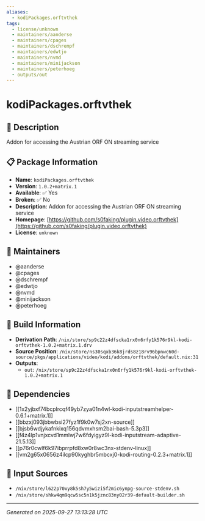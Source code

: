 ```yaml
---
aliases:
  - kodiPackages.orftvthek
tags:
  - license/unknown
  - maintainers/aanderse
  - maintainers/cpages
  - maintainers/dschrempf
  - maintainers/edwtjo
  - maintainers/nvmd
  - maintainers/minijackson
  - maintainers/peterhoeg
  - outputs/out
---
```


# kodiPackages.orftvthek

## 📝 Description

Addon for accessing the Austrian ORF ON streaming service

## 📋 Package Information

- **Name**: `kodiPackages.orftvthek`
- **Version**: `1.0.2+matrix.1`
- **Available**: ✅ Yes
- **Broken**: ✅ No
- **Description**: Addon for accessing the Austrian ORF ON streaming service
- **Homepage**: [https://github.com/s0faking/plugin.video.orftvthek](https://github.com/s0faking/plugin.video.orftvthek)
- **License**: `unknown`
## 👥 Maintainers

- @aanderse
- @cpages
- @dschrempf
- @edwtjo
- @nvmd
- @minijackson
- @peterhoeg


## 🔧 Build Information

- **Derivation Path**: `/nix/store/sp9c22z4dfscka1rx0n6rfy1k576r9kl-kodi-orftvthek-1.0.2+matrix.1.drv`
- **Source Position**: `/nix/store/ns30sqxb36k8jrds8z18rv96bpnwc60d-source/pkgs/applications/video/kodi/addons/orftvthek/default.nix:31`
- **Outputs**:
  - `out`:  `/nix/store/sp9c22z4dfscka1rx0n6rfy1k576r9kl-kodi-orftvthek-1.0.2+matrix.1`

## 🔗 Dependencies

- [[1x2yjbxf74bcplrcqf49yb7zya01n4wl-kodi-inputstreamhelper-0.6.1+matrix.1]]
- [[bbzxj093jbbwbsi27fyz1f9k0w7sj2xn-source]]
- [[bjsb6wdjykafnkixq156qdvmxhsm2bai-bash-5.3p3]]
- [[f4z4lp1vnjxcvd1mmlwj7w6fdyigyz9l-kodi-inputstream-adaptive-21.5.13]]
- [[p76r0cwlf6k97ibprrpfd8xw0r8wc3nx-stdenv-linux]]
- [[vm2g65x0656z4ilcp90kyghbr5mbcxj0-kodi-routing-0.2.3+matrix.1]]

## 📁 Input Sources

- `/nix/store/l622p70vy8k5sh7y5wizi5f2mic6ynpg-source-stdenv.sh`
- `/nix/store/shkw4qm9qcw5sc5n1k5jznc83ny02r39-default-builder.sh`

---
*Generated on 2025-09-27 13:13:28 UTC*
